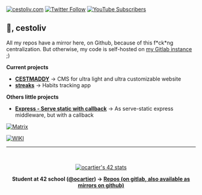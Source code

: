 [![cestoliv.com](https://img.shields.io/badge/cestoliv.com-%2300b4c4?style=flat-square&logo=internet-explorer)](https://cestoliv.com)
[![Twitter Follow](https://img.shields.io/twitter/follow/cestoliv?color=%231da1f2&label=Twitter&style=flat-square&logo=twitter)](https://twitter.com/cestoliv)
[![YouTube Subscribers](https://img.shields.io/youtube/channel/subscribers/UC38OCWl0HX6g0WkRhdqJjmA?label=Youtube&logo=youtube&logoColor=red&style=flat-square)](https://www.youtube.com/c/CESTOLIV)
## 👋, cestoliv

All my repos have a mirror here, on Github, because of this f\*ck\*ng centralization. But otherwise, my code is self-hosted on [my Gitlab instance](https://git.chevro.fr/cestoliv) ;)

**Current projects**

- **[CESTMADDY](https://github.com/cestoliv/cestmaddy)** -> CMS for ultra light and ultra customizable website
- **[streaks](https://github.com/Streaks-Habits)** -> Habits tracking app

**Others little projects**

- **[Express - Serve static with callback](https://github.com/cestoliv/serve-static-callback)** -> As serve-static express middleware, but with a callback

[![Matrix](https://img.shields.io/badge/Reach%20me%20on%20Matrix-%40cestoliv%3Achevro.fr-blue?style=flat-square&logo=matrix)](https://matrix.to/#/@cestoliv:chevro.fr)

[![WIKI](https://img.shields.io/badge/WIKI-blue?style=flat-square&logo=wikipedia)](https://git.chevro.fr/cestoliv/wiki)

-----

<div align="center">
<br>

[![ocartier's 42 stats](https://badge42.vercel.app/api/v2/cl3a1t3z6003009laxullvdys/stats?cursusId=21&coalitionId=51)](https://github.com/JaeSeoKim/badge42)

**Student at 42 school ([@ocartier](https://profile.intra.42.fr/users/ocartier)) -> [Repos (on gitlab, also available as mirrors on github)](https://git.chevro.fr/42-cestoliv)**
</div>
